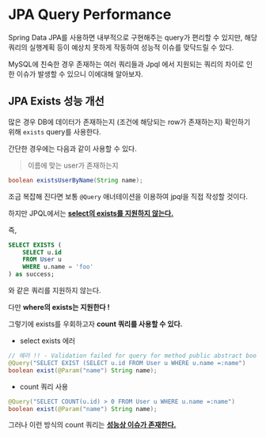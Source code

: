 # JPA Query Performance

Spring Data JPA를 사용하면 내부적으로 구현해주는 query가 편리할 수 있지만, 해당 쿼리의 실행계획 등이 예상치 못하게 작동하여 성능적 이슈를 맞닥드릴 수 있다.

MySQL에 친숙한 경우 존재하는 여러 쿼리들과 Jpql 에서 지원되는 쿼리의 차이로 인한 이슈가 발생할 수 있으니 이에대해 알아보자.

## JPA Exists 성능 개선

많은 경우 DB에 데이터가 존재하는지 (조건에 해당되는 row가 존재하는지) 확인하기 위해 `exists` query를 사용한다.

간단한 경우에는 다음과 같이 사용할 수 있다.

> 이름에 맞는 user가 존재하는지

```java
boolean existsUserByName(String name);
```

조금 복잡해 진다면 보통 `@Query` 애너테이션을 이용하여 jpql을 직접 작성할 것이다.

하지만 JPQL에서는 **<u>select의 exists를 지원하지 않는다.</u>**

즉,

```sql
SELECT EXISTS (
    SELECT u.id
    FROM User u
    WHERE u.name = 'foo'
) as success;
```

와 같은 쿼리를 지원하지 않는다.

다만 **where의 exists는 지원한다 !**

그렇기에 exists를 우회하고자 **count 쿼리를 사용할 수 있다.**

- select exists 에러

```java
// 에러 !! - Validation failed for query for method public abstract boolean
@Query("SELECT EXIST (SELECT u.id FROM User u WHERE u.name =:name")
boolean exist(@Param("name") String name);
```

- count 쿼리 사용

```java
@Query("SELECT COUNT(u.id) > 0 FROM User u WHERE u.name =:name")
boolean exist(@Param("name") String name);
```

그러나 이런 방식의 count 쿼리는 **<u>성능상 이슈가 존재한다.</u>**
